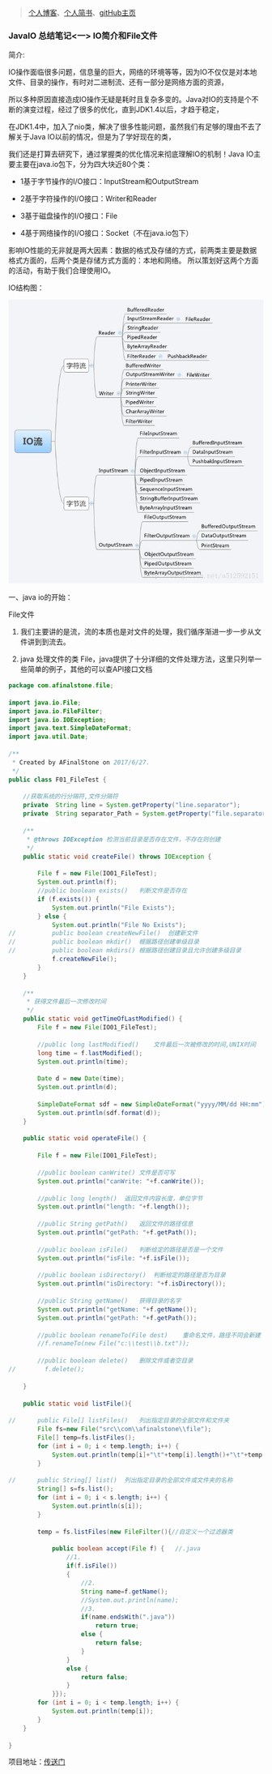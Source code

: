>[个人博客](http://blog.csdn.net/abc6368765?viewmode=contents)、[个人简书](http://www.jianshu.com/u/0e4907a8f36b)、[gitHub主页](https://github.com/AFinalStone?tab=repositories)

### JavaIO 总结笔记<一> IO简介和File文件

简介:

IO操作面临很多问题，信息量的巨大，网络的环境等等，因为IO不仅仅是对本地文件、目录的操作，有时对二进制流、还有一部分是网络方面的资源，

所以多种原因直接造成IO操作无疑是耗时且复杂多变的。Java对IO的支持是个不断的演变过程，经过了很多的优化，直到JDK1.4以后，才趋于稳定，

在JDK1.4中，加入了nio类，解决了很多性能问题，虽然我们有足够的理由不去了解关于Java IO以前的情况，但是为了学好现在的类，

我们还是打算去研究下，通过掌握类的优化情况来彻底理解IO的机制！Java IO主要主要在java.io包下，分为四大块近80个类：

- 1基于字节操作的I/O接口：InputStream和OutputStream

- 2基于字符操作的I/O接口：Writer和Reader

- 3基于磁盘操作的I/O接口：File

- 4基于网络操作的I/O接口：Socket（不在java.io包下）

影响IO性能的无非就是两大因素：数据的格式及存储的方式，前两类主要是数据格式方面的，后两个类是存储方式方面的：本地和网络。
所以策划好这两个方面的活动，有助于我们合理使用IO。

IO结构图：

![结构图](../../../../picture/IO结构图.jpg)

一、java io的开始：

File文件

1. 我们主要讲的是流，流的本质也是对文件的处理，我们循序渐进一步一步从文件讲到到流去。

2. java 处理文件的类 File，java提供了十分详细的文件处理方法，这里只列举一些简单的例子，其他的可以查API接口文档

```java
package com.afinalstone.file;

import java.io.File;
import java.io.FileFilter;
import java.io.IOException;
import java.text.SimpleDateFormat;
import java.util.Date;

/**
 * Created by AFinalStone on 2017/6/27.
 */
public class F01_FileTest {

    //获取系统的行分隔符,文件分隔符
    private  String line = System.getProperty("line.separator");
    private  String separator_Path = System.getProperty("file.separator");

    /**
     * @throws IOException 检测当前目录是否存在文件，不存在则创建
     */
    public static void createFile() throws IOException {

        File f = new File(IO01_FileTest);
        System.out.println(f);
        //public boolean exists()	判断文件是否存在
        if (f.exists()) {
            System.out.println("File Exists");
        } else {
            System.out.println("File No Exists");
//			public boolean createNewFile()	创建新文件
//			public boolean mkdir()	根据路径创建单级目录
//		    public boolean mkdirs()	根据路径创建目录且允许创建多级目录
            f.createNewFile();
        }
    }

    /**
     * 获得文件最后一次修改时间
     */
    public static void getTimeOfLastModified() {
        File f = new File(IO01_FileTest);

        //public long lastModified()	文件最后一次被修改的时间,UNIX时间
        long time = f.lastModified();
        System.out.println(time);

        Date d = new Date(time);
        System.out.println(d);

        SimpleDateFormat sdf = new SimpleDateFormat("yyyy/MM/dd HH:mm");
        System.out.println(sdf.format(d));
    }

    public static void operateFile() {

        File f = new File(IO01_FileTest);

        //public boolean canWrite()	文件是否可写
        System.out.println("canWrite: "+f.canWrite());

        //public long length()	返回文件内容长度，单位字节
        System.out.println("length: "+f.length());

        //public String getPath()	返回文件的路径信息
        System.out.println("getPath: "+f.getPath());

        //public boolean isFile()	判断给定的路径是否是一个文件
        System.out.println("isFile: "+f.isFile());

        //public boolean isDirectory()	判断给定的路径是否为目录
        System.out.println("isDirectory: "+f.isDirectory());

        //public String getName()	获得目录的名字
        System.out.println("getName: "+f.getName());
        System.out.println("getPath: "+f.getPath());

        //public boolean renameTo(File dest)	重命名文件，路径不同会新建
        //f.renameTo(new File("c:\\test\\b.txt"));

        //public boolean delete()	删除文件或者空目录
//        f.delete();

    }

    public static void listFile(){

//		public File[] listFiles()	列出指定目录的全部文件和文件夹
        File fs=new File("src\\com\\afinalstone\\file");
        File[] temp=fs.listFiles();
        for (int i = 0; i < temp.length; i++) {
            System.out.println(temp[i]+"\t"+temp[i].length()+"\t"+temp[i].lastModified());
        }

//		public String[] list()	列出指定目录的全部文件或文件夹的名称
        String[] s=fs.list();
        for (int i = 0; i < s.length; i++) {
            System.out.println(s[i]);
        }

        temp = fs.listFiles(new FileFilter(){//自定义一个过滤器类

            public boolean accept(File f) {   //.java
                //1.
                if(f.isFile())
                {
                    //2.
                    String name=f.getName();
                    //System.out.println(name);
                    //3.
                    if(name.endsWith(".java"))
                        return true;
                    else {
                        return false;
                    }
                }
                else {
                    return false;
                }
            }});
        for (int i = 0; i < temp.length; i++) {
            System.out.println(temp[i]);
        }
    }

}


```

项目地址：[传送门](https://github.com/AFinalStone/Java_IO)
